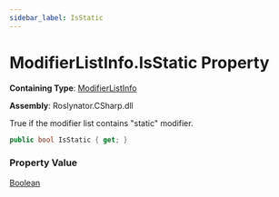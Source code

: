 ```yaml
---
sidebar_label: IsStatic
---
```


# ModifierListInfo\.IsStatic Property

**Containing Type**: [ModifierListInfo](../index.md)

**Assembly**: Roslynator\.CSharp\.dll

  
True if the modifier list contains "static" modifier\.

```csharp
public bool IsStatic { get; }
```

### Property Value

[Boolean](https://docs.microsoft.com/en-us/dotnet/api/system.boolean)

